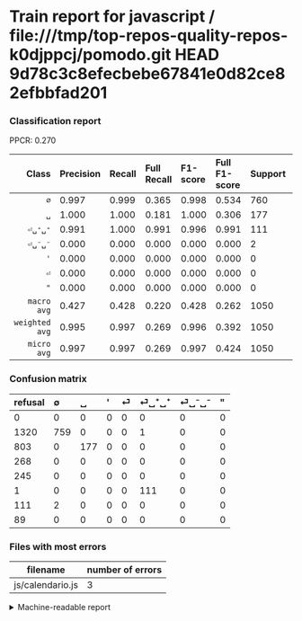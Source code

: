 # Train report for javascript / file:///tmp/top-repos-quality-repos-k0djppcj/pomodo.git HEAD 9d78c3c8efecbebe67841e0d82ce82efbbfad201

### Classification report

PPCR: 0.270

| Class | Precision | Recall | Full Recall | F1-score | Full F1-score | Support | Full Support | PPCR |
|------:|:----------|:-------|:------------|:---------|:---------|:--------|:-------------|:-----|
| `∅` | 0.997| 0.999| 0.365| 0.998| 0.534| 760| 2080| 0.365 |
| `␣` | 1.000| 1.000| 0.181| 1.000| 0.306| 177| 980| 0.181 |
| `⏎␣⁺␣⁺` | 0.991| 1.000| 0.991| 0.996| 0.991| 111| 112| 0.991 |
| `⏎␣⁻␣⁻` | 0.000| 0.000| 0.000| 0.000| 0.000| 2| 113| 0.018 |
| `'` | 0.000| 0.000| 0.000| 0.000| 0.000| 0| 268| 0.000 |
| `⏎` | 0.000| 0.000| 0.000| 0.000| 0.000| 0| 245| 0.000 |
| `"` | 0.000| 0.000| 0.000| 0.000| 0.000| 0| 89| 0.000 |
| `macro avg` | 0.427| 0.428| 0.220| 0.428| 0.262| 1050| 3887| 0.270 |
| `weighted avg` | 0.995| 0.997| 0.269| 0.996| 0.392| 1050| 3887| 0.270 |
| `micro avg` | 0.997| 0.997| 0.269| 0.997| 0.424| 1050| 3887| 0.270 |

### Confusion matrix

|refusal|  ∅| ␣| '| ⏎| ⏎␣⁺␣⁺| ⏎␣⁻␣⁻| "| 
|:---|:---|:---|:---|:---|:---|:---|:---|
|0 |0 |0 |0 |0 |0 |0 |0 |
|1320 |759 |0 |0 |0 |1 |0 |0 |
|803 |0 |177 |0 |0 |0 |0 |0 |
|268 |0 |0 |0 |0 |0 |0 |0 |
|245 |0 |0 |0 |0 |0 |0 |0 |
|1 |0 |0 |0 |0 |111 |0 |0 |
|111 |2 |0 |0 |0 |0 |0 |0 |
|89 |0 |0 |0 |0 |0 |0 |0 |

### Files with most errors

| filename | number of errors|
|:----:|:-----|
| js/calendario.js | 3 |

<details>
    <summary>Machine-readable report</summary>
```json
{
  "cl_report": {"\"": {"f1-score": 0.0, "precision": 0.0, "recall": 0.0, "support": 0}, "\u0027": {"f1-score": 0.0, "precision": 0.0, "recall": 0.0, "support": 0}, "macro avg": {"f1-score": 0.4276490440684991, "precision": 0.4269204725254096, "recall": 0.42838345864661653, "support": 1050}, "micro avg": {"f1-score": 0.9971428571428571, "precision": 0.9971428571428571, "recall": 0.9971428571428571, "support": 1050}, "weighted avg": {"f1-score": 0.9961935508054861, "precision": 0.9952491016117353, "recall": 0.9971428571428571, "support": 1050}, "\u2205": {"f1-score": 0.9980276134122288, "precision": 0.9973718791064389, "recall": 0.9986842105263158, "support": 760}, "\u23ce": {"f1-score": 0.0, "precision": 0.0, "recall": 0.0, "support": 0}, "\u23ce\u2423\u207a\u2423\u207a": {"f1-score": 0.9955156950672646, "precision": 0.9910714285714286, "recall": 1.0, "support": 111}, "\u23ce\u2423\u207b\u2423\u207b": {"f1-score": 0.0, "precision": 0.0, "recall": 0.0, "support": 2}, "\u2423": {"f1-score": 1.0, "precision": 1.0, "recall": 1.0, "support": 177}},
  "cl_report_full": {"\"": {"f1-score": 0.0, "precision": 0.0, "recall": 0.0, "support": 89}, "\u0027": {"f1-score": 0.0, "precision": 0.0, "recall": 0.0, "support": 268}, "macro avg": {"f1-score": 0.26162200422695675, "precision": 0.4269204725254096, "recall": 0.21951250280331913, "support": 3887}, "micro avg": {"f1-score": 0.4241442171359125, "precision": 0.9971428571428571, "recall": 0.26935940313866735, "support": 3887}, "weighted avg": {"f1-score": 0.39162020606420894, "precision": 0.8143898915722647, "recall": 0.26935940313866735, "support": 3887}, "\u2205": {"f1-score": 0.5343189017951425, "precision": 0.9973718791064389, "recall": 0.36490384615384613, "support": 2080}, "\u23ce": {"f1-score": 0.0, "precision": 0.0, "recall": 0.0, "support": 245}, "\u23ce\u2423\u207a\u2423\u207a": {"f1-score": 0.9910714285714286, "precision": 0.9910714285714286, "recall": 0.9910714285714286, "support": 112}, "\u23ce\u2423\u207b\u2423\u207b": {"f1-score": 0.0, "precision": 0.0, "recall": 0.0, "support": 113}, "\u2423": {"f1-score": 0.3059636992221262, "precision": 1.0, "recall": 0.18061224489795918, "support": 980}},
  "ppcr": 0.2701312065860561
}
```
</details>

